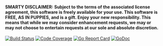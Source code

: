 #### SMARTY DISCLAIMER: Subject to the terms of the associated license agreement, this software is freely available for your use. This software is FREE, AS IN PUPPIES, and is a gift. Enjoy your new responsibility. This means that while we may consider enhancement requests, we may or may not choose to entertain requests at our sole and absolute discretion.

[![Build Status](https://travis-ci.org/smartystreets/s3.svg?branch=master)](https://travis-ci.org/smartystreets/s3)
[![Code Coverage](https://codecov.io/gh/smartystreets/s3/branch/master/graph/badge.svg)](https://codecov.io/gh/smartystreets/s3)
[![Go Report Card](https://goreportcard.com/badge/github.com/smartystreets/s3)](https://goreportcard.com/report/github.com/smartystreets/s3)
[![GoDoc](https://godoc.org/github.com/smartystreets/s3?status.svg)](http://godoc.org/github.com/smartystreets/s3)
